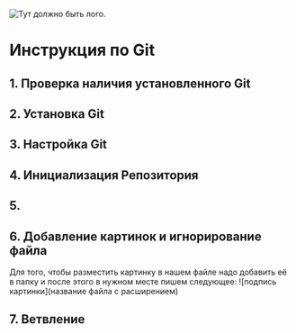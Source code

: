 ![Тут должно быть лого.](Git-logo.png)
# Инструкция по Git

## 1. Проверка наличия установленного Git 

## 2. Установка Git

## 3. Настройка Git

## 4. Инициализация Репозитория 

## 5. 

## 6. Добавление картинок и игнорирование файла
Для того, чтобы разместить картинку в нашем файле надо добавить её в папку и после этого в нужном месте пишем следующее: ![подпись картинки](название файла с расширением)

## 7. Ветвление

